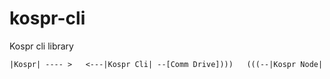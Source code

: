 # kospr-cli
Kospr cli library   

```
|Kospr| ---- >   <---|Kospr Cli| --[Comm Drive])))   (((--|Kospr Node|
```
